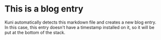 # This is a blog entry

Kuni automatically detects this markdown file and creates a new blog entry. In this case, this entry doesn't have a timestamp installed on it, so it will be put at the bottom of the stack.